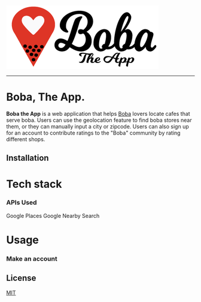 ![alt text](/static/imgs/boba_logo.png)

***

# Boba, The App.

**Boba the App** is a web application that helps [Boba](https://en.wikipedia.org/wiki/Bubble_tea) lovers
locate cafes that serve boba. Users can use the geolocation feature to find boba stores near them, or they can manually input a city or zipcode. Users can also sign up for an account to contribute ratings to the "Boba" community by rating different shops.

## Installation

# Tech stack

### APIs Used

Google Places
Google Nearby Search

# Usage
### Make an account

## License
[MIT](https://choosealicense.com/license/mit/)

